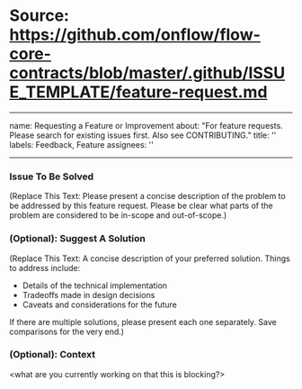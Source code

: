 # Source: https://github.com/onflow/flow-core-contracts/blob/master/.github/ISSUE_TEMPLATE/feature-request.md

---
name: Requesting a Feature or Improvement
about: "For feature requests. Please search for existing issues first. Also see CONTRIBUTING."
title: ''
labels: Feedback, Feature
assignees: ''

---

### Issue To Be Solved
(Replace This Text: Please present a concise description of the problem to be addressed by this feature request. Please be clear what parts of the problem are considered to be in-scope and out-of-scope.)

### (Optional): Suggest A Solution
(Replace This Text: A concise description of your preferred solution. Things to address include:
* Details of the technical implementation
* Tradeoffs made in design decisions
* Caveats and considerations for the future

If there are multiple solutions, please present each one separately. Save comparisons for the very end.)
  
### (Optional): Context

<what are you currently working on that this is blocking?>